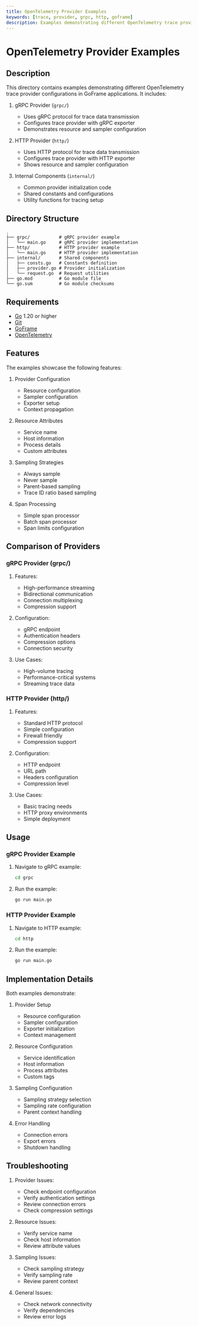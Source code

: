 ```yaml
---
title: OpenTelemetry Provider Examples
keywords: [trace, provider, grpc, http, goframe]
description: Examples demonstrating different OpenTelemetry trace provider configurations in GoFrame
---
```


# OpenTelemetry Provider Examples

## Description

This directory contains examples demonstrating different OpenTelemetry trace provider configurations in GoFrame applications. It includes:

1. gRPC Provider (`grpc/`)
   - Uses gRPC protocol for trace data transmission
   - Configures trace provider with gRPC exporter
   - Demonstrates resource and sampler configuration

2. HTTP Provider (`http/`)
   - Uses HTTP protocol for trace data transmission
   - Configures trace provider with HTTP exporter
   - Shows resource and sampler configuration

3. Internal Components (`internal/`)
   - Common provider initialization code
   - Shared constants and configurations
   - Utility functions for tracing setup

## Directory Structure

```
.
├── grpc/           # gRPC provider example
│   └── main.go     # gRPC provider implementation
├── http/           # HTTP provider example
│   └── main.go     # HTTP provider implementation
├── internal/       # Shared components
│   ├── consts.go   # Constants definition
│   ├── provider.go # Provider initialization
│   └── request.go  # Request utilities
├── go.mod          # Go module file
└── go.sum          # Go module checksums
```

## Requirements

- [Go](https://golang.org/dl/) 1.20 or higher
- [Git](https://git-scm.com/downloads)
- [GoFrame](https://goframe.org)
- [OpenTelemetry](https://opentelemetry.io)

## Features

The examples showcase the following features:

1. Provider Configuration
   - Resource configuration
   - Sampler configuration
   - Exporter setup
   - Context propagation

2. Resource Attributes
   - Service name
   - Host information
   - Process details
   - Custom attributes

3. Sampling Strategies
   - Always sample
   - Never sample
   - Parent-based sampling
   - Trace ID ratio based sampling

4. Span Processing
   - Simple span processor
   - Batch span processor
   - Span limits configuration

## Comparison of Providers

### gRPC Provider (grpc/)
1. Features:
   - High-performance streaming
   - Bidirectional communication
   - Connection multiplexing
   - Compression support

2. Configuration:
   - gRPC endpoint
   - Authentication headers
   - Compression options
   - Connection security

3. Use Cases:
   - High-volume tracing
   - Performance-critical systems
   - Streaming trace data

### HTTP Provider (http/)
1. Features:
   - Standard HTTP protocol
   - Simple configuration
   - Firewall friendly
   - Compression support

2. Configuration:
   - HTTP endpoint
   - URL path
   - Headers configuration
   - Compression level

3. Use Cases:
   - Basic tracing needs
   - HTTP proxy environments
   - Simple deployment

## Usage

### gRPC Provider Example
1. Navigate to gRPC example:
   ```bash
   cd grpc
   ```

2. Run the example:
   ```bash
   go run main.go
   ```

### HTTP Provider Example
1. Navigate to HTTP example:
   ```bash
   cd http
   ```

2. Run the example:
   ```bash
   go run main.go
   ```

## Implementation Details

Both examples demonstrate:

1. Provider Setup
   - Resource configuration
   - Sampler configuration
   - Exporter initialization
   - Context management

2. Resource Configuration
   - Service identification
   - Host information
   - Process attributes
   - Custom tags

3. Sampling Configuration
   - Sampling strategy selection
   - Sampling rate configuration
   - Parent context handling

4. Error Handling
   - Connection errors
   - Export errors
   - Shutdown handling

## Troubleshooting

1. Provider Issues:
   - Check endpoint configuration
   - Verify authentication settings
   - Review connection errors
   - Check compression settings

2. Resource Issues:
   - Verify service name
   - Check host information
   - Review attribute values

3. Sampling Issues:
   - Check sampling strategy
   - Verify sampling rate
   - Review parent context

4. General Issues:
   - Check network connectivity
   - Verify dependencies
   - Review error logs

